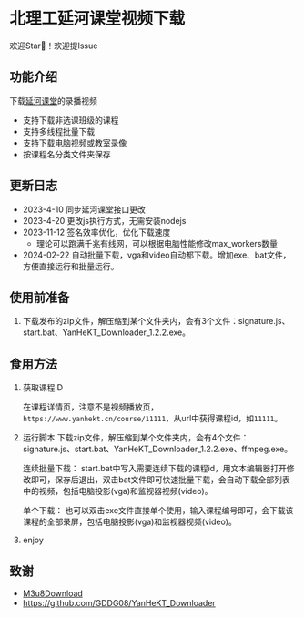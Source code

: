 # 北理工延河课堂视频下载

欢迎Star🌟！欢迎提Issue

## 功能介绍

下载[延河课堂](https://www.yanhekt.cn/)的录播视频

- 支持下载非选课班级的课程
- 支持多线程批量下载
- 支持下载电脑视频或教室录像
- 按课程名分类文件夹保存

## 更新日志

- 2023-4-10 同步延河课堂接口更改
- 2023-4-20 更改js执行方式，无需安装nodejs
- 2023-11-12 签名效率优化，优化下载速度
   - 理论可以跑满千兆有线网，可以根据电脑性能修改max_workers数量
- 2024-02-22 自动批量下载，vga和video自动都下载。增加exe、bat文件，方便直接运行和批量运行。

## 使用前准备

1. 下载发布的zip文件，解压缩到某个文件夹内，会有3个文件：signature.js、start.bat、YanHeKT_Downloader_1.2.2.exe。


## 食用方法

1. 获取课程ID

   在课程详情页，注意不是视频播放页，`https://www.yanhekt.cn/course/11111`，从url中获得课程id，如`11111`。

2. 运行脚本
   下载zip文件，解压缩到某个文件夹内，会有4个文件：signature.js、start.bat、YanHeKT_Downloader_1.2.2.exe、ffmpeg.exe。
   
   连续批量下载：
   start.bat中写入需要连续下载的课程id，用文本编辑器打开修改即可，保存后退出，双击bat文件即可快速批量下载，会自动下载全部列表中的视频，包括电脑投影(vga)和监视器视频(video)。

   单个下载：
   也可以双击exe文件直接单个使用，输入课程编号即可，会下载该课程的全部录屏，包括电脑投影(vga)和监视器视频(video)。

3. enjoy



## 致谢

- [M3u8Download](https://github.com/anwenzen/M3u8Download)
- https://github.com/GDDG08/YanHeKT_Downloader
